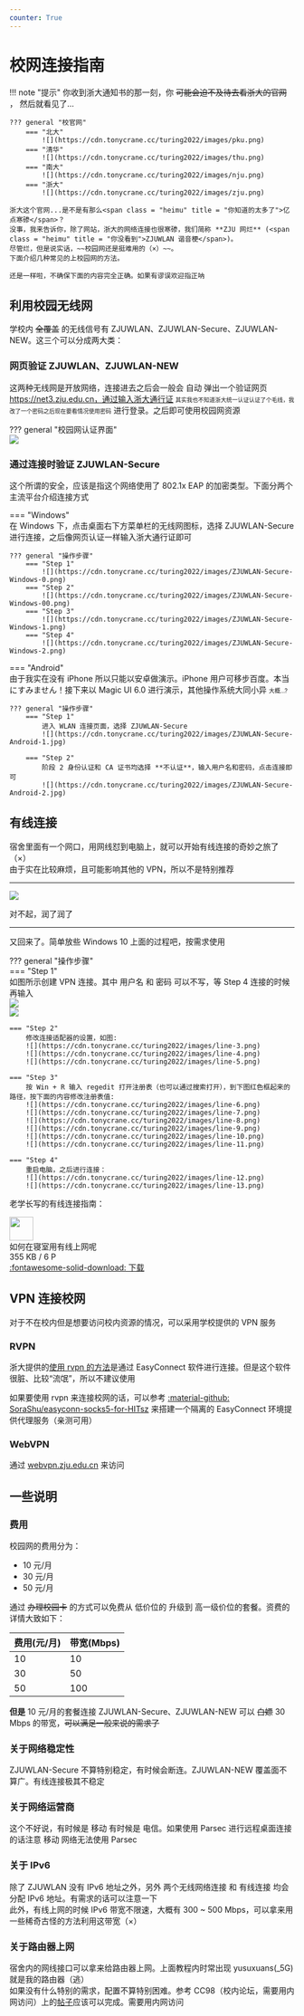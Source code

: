 ```yaml
---
counter: True
---
```


# 校网连接指南

!!! note "提示"
    你收到浙大通知书的那一刻，你 ~~可能会迫不及待去看浙大的官网~~ ， 然后就看见了...  
    
    ??? general "校官网"
        === "北大"
            ![](https://cdn.tonycrane.cc/turing2022/images/pku.png)
        === "清华"
            ![](https://cdn.tonycrane.cc/turing2022/images/thu.png)
        === "南大"
            ![](https://cdn.tonycrane.cc/turing2022/images/nju.png)
        === "浙大"
            ![](https://cdn.tonycrane.cc/turing2022/images/zju.png)

    浙大这个官网...是不是有那么<span class = "heimu" title = "你知道的太多了">亿点寒碜</span>？  
    没事，我来告诉你，除了网站，浙大的网络连接也很寒碜，我们简称 **ZJU 网烂** (<span class = "heimu" title = "你没看到">ZJUWLAN 谐音梗</span>)。  
    尽管烂，但是说实话，~~校园网还是挺难用的（×）~~。
    下面介绍几种常见的上校园网的方法。  
    
    还是一样啦，不确保下面的内容完全正确。如果有谬误欢迎指正呐

## 利用校园无线网

学校内 ~~全覆盖~~ 的无线信号有 ZJUWLAN、ZJUWLAN-Secure、ZJUWLAN-NEW。这三个可以分成两大类：

### 网页验证 ZJUWLAN、ZJUWLAN-NEW

这两种无线网是开放网络，连接进去之后会一般会 自动 弹出一个验证网页 https://net3.zju.edu.cn，通过输入浙大通行证 <font class = "heimu" title = "饱受其苦" size = 1>其实我也不知道浙大统一认证认证了个毛线，我改了一个密码之后现在要看情况使用密码</font> 进行登录。之后即可使用校园网资源

??? general "校园网认证界面"  
    ![](https://cdn.tonycrane.cc/turing2022/images/net3_zju.png)  

### 通过连接时验证 ZJUWLAN-Secure

这个所谓的安全，应该是指这个网络使用了 802.1x EAP 的加密类型。下面分两个主流平台介绍连接方式

=== "Windows"  
    在 Windows 下，点击桌面右下方菜单栏的无线网图标，选择 ZJUWLAN-Secure 进行连接，之后像网页认证一样输入浙大通行证即可
    
    ??? general "操作步骤"  
        === "Step 1"  
            ![](https://cdn.tonycrane.cc/turing2022/images/ZJUWLAN-Secure-Windows-0.png)  
        === "Step 2"  
            ![](https://cdn.tonycrane.cc/turing2022/images/ZJUWLAN-Secure-Windows-00.png)  
        === "Step 3"  
            ![](https://cdn.tonycrane.cc/turing2022/images/ZJUWLAN-Secure-Windows-1.png)  
        === "Step 4"  
            ![](https://cdn.tonycrane.cc/turing2022/images/ZJUWLAN-Secure-Windows-2.png)  

=== "Android"  
    由于我实在没有 iPhone 所以只能以安卓做演示。iPhone 用户可移步百度。本当にすみません！接下来以 Magic UI 6.0 进行演示，其他操作系统大同小异 <font class = "heimu" title = "大概...?" size = 1>大概...?</font>

    ??? general "操作步骤"  
        === "Step 1"  
            进入 WLAN 连接页面，选择 ZJUWLAN-Secure  
            ![](https://cdn.tonycrane.cc/turing2022/images/ZJUWLAN-Secure-Android-1.jpg)  

        === "Step 2"  
            阶段 2 身份认证和 CA 证书均选择 **不认证**，输入用户名和密码，点击连接即可  
            ![](https://cdn.tonycrane.cc/turing2022/images/ZJUWLAN-Secure-Android-2.jpg)  

## 有线连接  

宿舍里面有一个网口，用网线怼到电脑上，就可以开始有线连接的奇妙之旅了（×）  
由于实在比较麻烦，且可能影响其他的 VPN，所以不是特别推荐

<hr>

![](https://cdn.tonycrane.cc/turing2022/images/buyao.png)  

对不起，润了润了  

<hr>

又回来了。简单放些 Windows 10 上面的过程吧，按需求使用

??? general "操作步骤"  
    === "Step 1"  
        如图所示创建 VPN 连接。其中 用户名 和 密码 可以不写，等 Step 4 连接的时候再输入  
        ![](https://cdn.tonycrane.cc/turing2022/images/line-1.png)  
        ![](https://cdn.tonycrane.cc/turing2022/images/line-2.png)  

    === "Step 2"  
        修改连接适配器的设置，如图:  
        ![](https://cdn.tonycrane.cc/turing2022/images/line-3.png)  
        ![](https://cdn.tonycrane.cc/turing2022/images/line-4.png)  
        ![](https://cdn.tonycrane.cc/turing2022/images/line-5.png)  

    === "Step 3"  
        按 Win + R 输入 regedit 打开注册表（也可以通过搜索打开），到下图红色框起来的路径，按下面的内容修改注册表值:  
        ![](https://cdn.tonycrane.cc/turing2022/images/line-6.png)  
        ![](https://cdn.tonycrane.cc/turing2022/images/line-7.png)  
        ![](https://cdn.tonycrane.cc/turing2022/images/line-8.png)  
        ![](https://cdn.tonycrane.cc/turing2022/images/line-9.png)  
        ![](https://cdn.tonycrane.cc/turing2022/images/line-10.png)  
        ![](https://cdn.tonycrane.cc/turing2022/images/line-11.png)  

    === "Step 4"  
        重启电脑，之后进行连接：  
        ![](https://cdn.tonycrane.cc/turing2022/images/line-12.png)  
        ![](https://cdn.tonycrane.cc/turing2022/images/line-13.png)  
    
老学长写的有线连接指南：

<div class="card file-block" markdown="1">
<div class="file-icon"><img src="https://cdn.tonycrane.cc/turing2022/images/pdf.svg" style="height: 3em;"></div>
<div class="file-body">
<div class="file-title">如何在寝室用有线上网呢</div>
<div class="file-meta">355 KB / 6 P</div>
</div>
<a class="down-button" target="_blank" href="https://cdn.tonycrane.cc/turing2022/files/%E5%A6%82%E4%BD%95%E5%9C%A8%E5%AF%9D%E5%AE%A4%E7%94%A8%E6%9C%89%E7%BA%BF%E4%B8%8A%E7%BD%91%E5%91%A2.pdf" markdown="1">:fontawesome-solid-download: 下载</a>
</div>


## VPN 连接校网  

对于不在校内但是想要访问校内资源的情况，可以采用学校提供的 VPN 服务  

### RVPN  

浙大提供的[使用 rvpn 的方法](https://zuits.zju.edu.cn/12084/listm.htm)是通过 EasyConnect 软件进行连接。但是这个软件很脏、比较“流氓”，所以不建议使用

如果要使用 rvpn 来连接校网的话，可以参考 [:material-github: SoraShu/easyconn-socks5-for-HITsz](https://github.com/SoraShu/easyconn-socks5-for-HITsz) 来搭建一个隔离的 EasyConnect 环境提供代理服务（亲测可用）

### WebVPN  

通过 [webvpn.zju.edu.cn](https://webvpn.zju.edu.cn) 来访问  

## 一些说明  

### 费用  

校园网的费用分为：

- 10 元/月
- 30 元/月
- 50 元/月

通过 ~~办理校园卡~~ 的方式可以免费从 低价位的 升级到 高一级价位的套餐。资费的详情大致如下：  

|费用(元/月)|带宽(Mbps)|
|----|----|
|10|10|
|30|50|
|50|100|

<b>但是</b> 10 元/月的套餐连接 ZJUWLAN-Secure、ZJUWLAN-NEW 可以 ~~白嫖~~ 30 Mbps 的带宽，~~可以满足一般来说的需求了~~   

### 关于网络稳定性  

ZJUWLAN-Secure 不算特别稳定，有时候会断连。ZJUWLAN-NEW 覆盖面不算广。有线连接极其不稳定  

### 关于网络运营商  

这个不好说，有时候是 移动 有时候是 电信。如果使用 Parsec 进行远程桌面连接的话注意 移动 网络无法使用 Parsec  

### 关于 IPv6  

除了 ZJUWLAN 没有 IPv6 地址之外，另外 两个无线网络连接 和 有线连接 均会分配 IPv6 地址。有需求的话可以注意一下  
此外，有线上网的时候 IPv6 带宽不限速，大概有 300 ~ 500 Mbps，可以拿来用一些稀奇古怪的方法利用这带宽（×）  

### 关于路由器上网  

宿舍内的网线接口可以拿来给路由器上网。上面教程内时常出现 yusuxuans(_5G) 就是我的路由器（逃）  
如果没有什么特别的需求，配置不算特别困难。参考 CC98（校内论坛，需要用内网访问）上的[帖子](https://www.cc98.org/topic/5213173)应该可以完成。需要用内网访问  